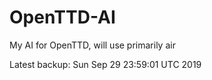 # OpenTTD-AI
My AI for OpenTTD, will use primarily air

Latest backup: Sun Sep 29 23:59:01 UTC 2019
